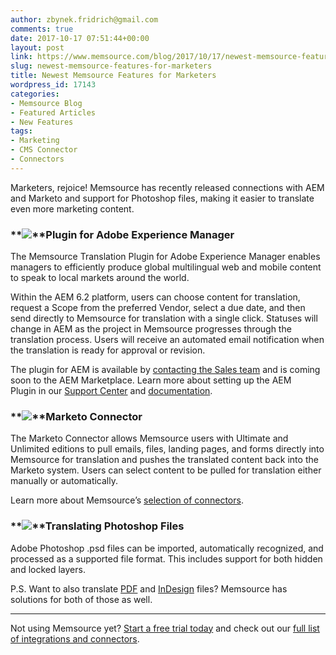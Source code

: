 ```yaml
---
author: zbynek.fridrich@gmail.com
comments: true
date: 2017-10-17 07:51:44+00:00
layout: post
link: https://www.memsource.com/blog/2017/10/17/newest-memsource-features-for-marketers/
slug: newest-memsource-features-for-marketers
title: Newest Memsource Features for Marketers
wordpress_id: 17143
categories:
- Memsource Blog
- Featured Articles
- New Features
tags:
- Marketing
- CMS Connector
- Connectors
---
```


Marketers, rejoice! Memsource has recently released connections with AEM and Marketo and support for Photoshop files, making it easier to translate even more marketing content.<!-- more -->


### **[![](https://www.memsource.com/wp-content/uploads/2017/10/aem6.png)](https://www.memsource.com/wp-content/uploads/2017/10/aem6.png)**Plugin for Adobe Experience Manager


The Memsource Translation Plugin for Adobe Experience Manager enables managers to efficiently produce global multilingual web and mobile content to speak to local markets around the world.

Within the AEM 6.2 platform, users can choose content for translation, request a Scope from the preferred Vendor, select a due date, and then send directly to Memsource for translation with a single click. Statuses will change in AEM as the project in Memsource progresses through the translation process. Users will receive an automated email notification when the translation is ready for approval or revision.

The plugin for AEM is available by [contacting the Sales team](https://www.memsource.com/contact-sales/) and is coming soon to the AEM Marketplace. Learn more about setting up the AEM Plugin in our [Support Center](https://help.memsource.com/hc/en-us/articles/115003461031-How-to-set-up-and-use-Memsource-Translation-Plugin-for-AEM) and [documentation](https://wiki.memsource.com/wiki/Adobe_experience_manager_plugin).


### **[![](https://www.memsource.com/wp-content/uploads/2017/10/marketo_logo-981x1024.png)](https://www.memsource.com/wp-content/uploads/2017/10/marketo_logo.png)**Marketo Connector


The Marketo Connector allows Memsource users with Ultimate and Unlimited editions to pull emails, files, landing pages, and forms directly into Memsource for translation and pushes the translated content back into the Marketo system. Users can select content to be pulled for translation either manually or automatically.

Learn more about Memsource’s [selection of connectors](https://wiki.memsource.com/wiki/Connectors#Marketo).


### **[![](https://www.memsource.com/wp-content/uploads/2017/10/Photoshop-logo.png)](https://www.memsource.com/wp-content/uploads/2017/10/Photoshop-logo.png)**Translating Photoshop Files


Adobe Photoshop .psd files can be imported, automatically recognized, and processed as a supported file format. This includes support for both hidden and locked layers. 

P.S. Want to also translate [PDF](https://wiki.memsource.com/wiki/PDF) and [InDesign](https://wiki.memsource.com/wiki/Adobe_InDesign) files? Memsource has solutions for both of those as well.

----

Not using Memsource yet? [Start a free trial today](https://cloud.memsource.com/web/organization/signup?e=ULTIMATE) and check out our [full list of integrations and connectors](https://www.memsource.com/integrations/).
